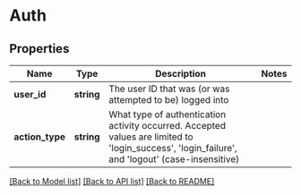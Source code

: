 # Auth

## Properties
Name | Type | Description | Notes
------------ | ------------- | ------------- | -------------
**user_id** | **string** | The user ID that was (or was attempted to be) logged into | 
**action_type** | **string** | What type of authentication activity occurred. Accepted values are limited to &#x27;login_success&#x27;, &#x27;login_failure&#x27;, and &#x27;logout&#x27; (case-insensitive) | 

[[Back to Model list]](../../README.md#documentation-for-models) [[Back to API list]](../../README.md#documentation-for-api-endpoints) [[Back to README]](../../README.md)

